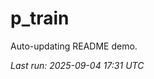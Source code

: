 # p_train

Auto-updating README demo.

<!--START_SECTION:status-->
_Last run: 2025-09-04 17:31 UTC_
<!--END_SECTION:status-->




























































































































































































































































































































